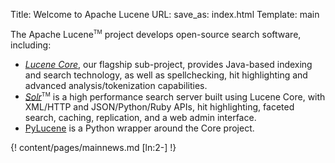 Title: Welcome to Apache Lucene
URL:
save_as: index.html
Template: main

The Apache Lucene<span style="vertical-align: super; font-size: xx-small">TM</span> project develops open-source search software, including:


- *[Lucene Core](./core/)*, our flagship sub-project, provides Java-based indexing and search technology, as well as spellchecking, hit highlighting and advanced analysis/tokenization capabilities.
- *[Solr](./solr)*<span style="vertical-align: super; font-size: xx-small">TM</span> is a high performance search server built using Lucene Core, with XML/HTTP and JSON/Python/Ruby APIs, hit highlighting, faceted search, caching, replication, and a web admin interface.
- [PyLucene](./pylucene/index.html) is a Python wrapper around the Core project.


<div>{! content/pages/mainnews.md [ln:2-] !}</div>
